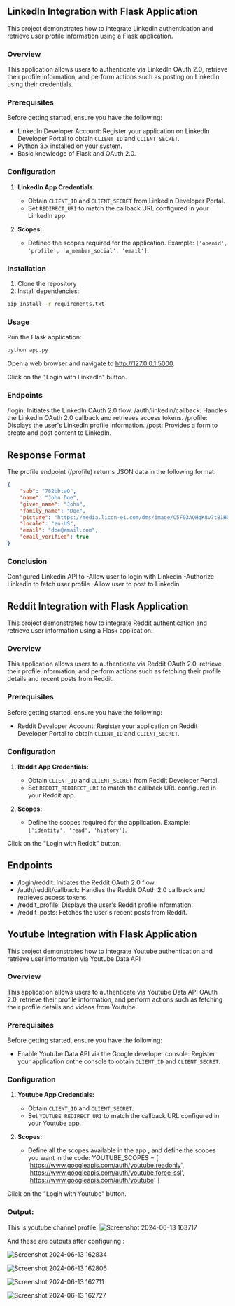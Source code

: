 ## LinkedIn Integration with Flask Application

This project demonstrates how to integrate LinkedIn authentication and retrieve user profile information using a Flask application.

### Overview

This application allows users to authenticate via LinkedIn OAuth 2.0, retrieve their profile information, and perform actions such as posting on LinkedIn using their credentials.

### Prerequisites

Before getting started, ensure you have the following:

- LinkedIn Developer Account: Register your application on LinkedIn Developer Portal to obtain `CLIENT_ID` and `CLIENT_SECRET`.
- Python 3.x installed on your system.
- Basic knowledge of Flask and OAuth 2.0.

### Configuration

1. **LinkedIn App Credentials:**
   - Obtain `CLIENT_ID` and `CLIENT_SECRET` from LinkedIn Developer Portal.
   - Set `REDIRECT_URI` to match the callback URL configured in your LinkedIn app.

2. **Scopes:**
   - Defined the scopes required for the application. Example: `['openid', 'profile', 'w_member_social', 'email']`.

### Installation

1. Clone the repository
2. Install dependencies:

```bash
pip install -r requirements.txt
```
### Usage
Run the Flask application:

```bash
python app.py
```
Open a web browser and navigate to http://127.0.0.1:5000.

Click on the "Login with LinkedIn" button.

### Endpoints
/login: Initiates the LinkedIn OAuth 2.0 flow.
/auth/linkedin/callback: Handles the LinkedIn OAuth 2.0 callback and retrieves access tokens.
/profile: Displays the user's LinkedIn profile information.
/post: Provides a form to create and post content to LinkedIn.

## Response Format
The profile endpoint (/profile) returns JSON data in the following format:

```json
{
    "sub": "782bbtaQ",
    "name": "John Doe",
    "given_name": "John",
    "family_name": "Doe",
    "picture": "https://media.licdn-ei.com/dms/image/C5F03AQHqK8v7tB1HCQ/profile-displayphoto-shrink_100_100/0/",
    "locale": "en-US",
    "email": "doe@email.com",
    "email_verified": true
}
```

### Conclusion

Configured Linkedin API to 
-Allow user to login with Linkedin
-Authorize Linkedin to fetch user profile
-Allow user to post to Linkedin

## Reddit Integration with Flask Application

This project demonstrates how to integrate Reddit authentication and retrieve user information using a Flask application.

### Overview

This application allows users to authenticate via Reddit OAuth 2.0, retrieve their profile information, and perform actions such as fetching their profile details and recent posts from Reddit.

### Prerequisites

Before getting started, ensure you have the following:

- Reddit Developer Account: Register your application on Reddit Developer Portal to obtain `CLIENT_ID` and `CLIENT_SECRET`.

### Configuration

1. **Reddit App Credentials:**
   - Obtain `CLIENT_ID` and `CLIENT_SECRET` from Reddit Developer Portal.
   - Set `REDDIT_REDIRECT_URI` to match the callback URL configured in your Reddit app.

2. **Scopes:**
   - Define the scopes required for the application. Example: `['identity', 'read', 'history']`.

Click on the "Login with Reddit" button.

## Endpoints

- /login/reddit: Initiates the Reddit OAuth 2.0 flow.
- /auth/reddit/callback: Handles the Reddit OAuth 2.0 callback and retrieves access tokens.
- /reddit_profile: Displays the user's Reddit profile information.
- /reddit_posts: Fetches the user's recent posts from Reddit.

## Youtube Integration with Flask Application

This project demonstrates how to integrate Youtube authentication and retrieve user information via Youtube Data API
### Overview

This application allows users to authenticate via Youtube Data API OAuth 2.0, retrieve their profile information, and perform actions such as fetching their profile details and videos from Youtube.

### Prerequisites

Before getting started, ensure you have the following:

- Enable Youtube Data API via the Google developer console: Register your application onthe console to obtain `CLIENT_ID` and `CLIENT_SECRET`.

### Configuration

1. **Youtube App Credentials:**
   - Obtain `CLIENT_ID` and `CLIENT_SECRET`.
   - Set `YOUTUBE_REDIRECT_URI` to match the callback URL configured in your Youtube app.

2. **Scopes:**
   - Define all the scopes available in the app  , and define the scopes you want in the code: YOUTUBE_SCOPES = [
    'https://www.googleapis.com/auth/youtube.readonly',
    'https://www.googleapis.com/auth/youtube.force-ssl',
    'https://www.googleapis.com/auth/youtube'
]

Click on the "Login with Youtube" button.


### Output: 
This is youtube channel profile: ![Screenshot 2024-06-13 163717](https://github.com/GayathriPCh/GayathriPCh/assets/132088009/be93a764-4fa1-40c1-8217-e642a4543a11)

And these are outputs after configuring :

![Screenshot 2024-06-13 162834](https://github.com/GayathriPCh/GayathriPCh/assets/132088009/4d03288e-8402-481f-b694-87cc281ed6b8)

![Screenshot 2024-06-13 162806](https://github.com/GayathriPCh/GayathriPCh/assets/132088009/0fb5f65c-6ada-4ee3-a1fb-7db2b498ac64)

![Screenshot 2024-06-13 162711](https://github.com/GayathriPCh/GayathriPCh/assets/132088009/a833185d-8543-4110-b45d-2f575f03d3d4)

![Screenshot 2024-06-13 162727](https://github.com/GayathriPCh/GayathriPCh/assets/132088009/860e875b-64d1-4222-9877-d0763e05af9f)

